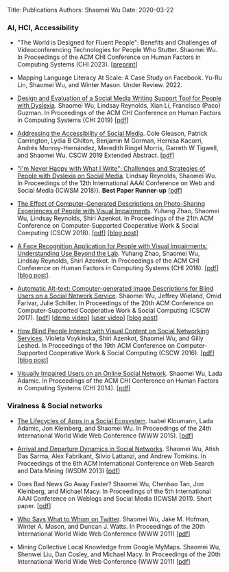 Title: Publications
Authors: Shaomei Wu
Date: 2020-03-22

### AI, HCI, Accessibility

- "The World is Designed for Fluent People": Benefits and Challenges of Videoconferencing Technologies for People Who Stutter. Shaomei Wu. In Proceedings of the ACM CHI Conference on Human Factors in Computing Systems (CHI 2023). [[preprint]({static}/pdfs/Stuttering_VC_preprint.pdf)]

- Mapping Language Literacy At Scale: A Case Study on Facebook. Yu-Ru Lin, Shaomei Wu, and Winter Mason. Under Review. 2022.

- [Design and Evaluation of a Social Media Writing Support Tool for People with Dyslexia](https://research.fb.com/publications/design-and-evaluation-of-a-social-media-writing-support-tool-for-people-with-dyslexia/). Shaomei Wu, Lindsay Reynolds, Xian Li, Francisco (Paco) Guzman. In Proceedings of the ACM CHI Conference on Human Factors in Computing Systems (CHI 2019) [[pdf](https://research.fb.com/wp-content/uploads/2019/02/Design-and-Evaluation-of-a-Social-Media-Writing-Support-Tool-for-People-with-Dyslexia.pdf)]

- [Addressing the Accessibility of Social Media](https://dl.acm.org/doi/10.1145/3311957.3359439). Cole Gleason, Patrick Carrington, Lydia B Chilton, Benjamin M Gorman, Hernisa Kacorri, Andrés Monroy-Hernández, Meredith Ringel Morris, Garreth W Tigwell, and Shaomei Wu. CSCW 2019 Extended Abstract. [[pdf]({static}/pdfs/cscw2019_workshop_gleason.pdf)]

- ["I'm Never Happy with What I Write": Challenges and Strategies of People with Dyslexia on Social Media](https://research.fb.com/publications/im-never-happy-with-what-i-write-challenges-and-strategies-of-people-with-dyslexia-on-social-media/). Lindsay Reynolds, Shaomei Wu. In Proceedings of the 12th International AAAI Conference on Web and Social Media (ICWSM 2018)}. **Best Paper Runner-up** [[pdf](https://research.fb.com/wp-content/uploads/2018/04/im-never-happy-with-what-i-write-challenges-and-strategies-of-people-with-dyslexia-on-social-media.pdf)]

- [The Effect of Computer-Generated Descriptions on Photo-Sharing Experiences of People with Visual Impairments](https://research.fb.com/publications/exploring-the-effect-of-computer-generated-descriptions-on-the-photo-sharing-experience-of-people-with-visual-impairments/). Yuhang Zhao, Shaomei Wu, Lindsay Reynolds, Shiri Azenkot. In Proceedings of the 21th ACM Conference on Computer-Supported Cooperative Work \& Social Computing (CSCW 2018). [[pdf](https://research.fb.com/wp-content/uploads/2018/01/aatcomposer_cscw_cameraready_final_large-1.pdf)] [[blog post](https://research.fb.com/blog/2018/11/using-ai-to-help-people-with-visual-impairments-share-images-on-facebook/)]

- [A Face Recognition Application for People with Visual Impairments: Understanding Use Beyond the Lab](https://research.fb.com/publications/a-face-recognition-application-for-people-with-visual-impairments-understanding-use-beyond-the-lab/). Yuhang Zhao, Shaomei Wu, Lindsay Reynolds, Shiri Azenkot. In Proceedings of the ACM CHI Conference on Human Factors in Computing Systems (CHI 2018). [[pdf](https://research.fb.com/wp-content/uploads/2018/01/accessibilitybot_chi2018_camera_ready_20180109.pdf)] [[blog post](https://research.fb.com/blog/2018/04/designing-a-face-recognition-application-for-people-with-visual-impairments/)].

- [Automatic Alt-text: Computer-generated Image Descriptions for Blind Users on a Social Network Service](https://research.fb.com/publications/automatic-alt-text-computer-generated-image-descriptions-for-blind-users-on-a-social-network-service/). Shaomei Wu, Jeffrey Wieland, Omid Farivar, Julie Schiller. In Proceedings of the 20th ACM Conference on Computer-Supported Cooperative Work & Social Computing (CSCW 2017). [[pdf](https://research.fb.com/wp-content/uploads/2017/02/aat_cscw2017_camera_ready_20161031-2.pdf)] [[demo video](https://fbnewsroomus.files.wordpress.com/2016/04/alttext_demo-mp4.zip)] [[user video](https://fbnewsroomus.files.wordpress.com/2016/04/alttext_video-mp4.zip)] [[blog post](https://tech.fb.com/using-artificial-intelligence-to-help-blind-people-see-facebook/)]

- [How Blind People Interact with Visual Content on Social Networking Services](https://research.fb.com/publications/how-blind-people-interact-with-visual-content-on-social-networking-services/). Violeta Voykinska, Shiri Azenkot, Shaomei Wu, and Gilly Leshed. In Proceedings of the 19th ACM Conference on Computer-Supported Cooperative Work & Social Computing (CSCW 2016). [[pdf](https://research.fb.com/wp-content/uploads/2016/11/how_blind_people_interact_with_visual_content_on_social_networking_services.pdf)] [[blog post](https://research.fb.com/blog/2016/04/how-blind-people-interact-with-visual-content-on-social-networking-sites/)]

- [Visually Impaired Users on an Online Social Network](https://research.fb.com/publications/visually-impaired-users-on-an-online-social-network/). Shaomei Wu, Lada Adamic. In Proceedings of the ACM CHI Conference on Human Factors in Computing Systems (CHI 2014). [[pdf](https://research.fb.com/wp-content/uploads/2016/11/visually-impaired-users-on-an-online-social-network.pdf)]



### Viralness & Social networks

- [The Lifecycles of Apps in a Social Ecosystem](https://research.fb.com/publications/the-lifecycles-of-apps-in-a-social-ecosystem/). Isabel Kloumann, Lada Adamic, Jon Kleinberg, and Shaomei Wu. In Proceedings of the 24th International World Wide Web Conference (WWW 2015). [[pdf](https://research.fb.com/wp-content/uploads/2016/11/the_lifecycles_of_apps_in_a_social_ecosystem.pdf)]

- [Arrival and Departure Dynamics in Social Networks](https://research.fb.com/publications/arrival-and-departure-dynamics-in-social-networks/). Shaomei Wu, Atish Das Sarma, Alex Fabrikant, Silvio Lattanzi, and Andrew Tomkins. In Proceedings of the 6th ACM International Conference on Web Search and Data Mining (WSDM 2013) [[pdf](https://research.fb.com/wp-content/uploads/2016/11/arrival-and-departure-dynamics-in-social-networks.pdf)]

- Does Bad News Go Away Faster? Shaomei Wu, Chenhao Tan, Jon Kleinberg, and Michael Macy. In Proceedings of the 5th International AAAI Conference on Weblogs and Social Media (ICWSM 2011). Short paper. [[pdf](https://www.cs.cornell.edu/home/kleinber/icwsm11-longevity.pdf)]

- [Who Says What to Whom on Twitter](https://dl.acm.org/doi/10.1145/1963405.1963504). Shaomei Wu, Jake M. Hofman, Winter A. Mason, and Duncan J. Watts. In Proceedings of the 20th International World Wide Web Conference (WWW 2011) [[pdf](http://www.cs.cornell.edu/~sw475/publications/wu_www2011.pdf)]

- Mining Collective Local Knowledge from Google MyMaps. Shaomei Wu, Shenwei Liu, Dan Cosley, and Michael Macy. In Proceedings of the 20th International World Wide Web Conference (WWW 2011) [[pdf](https://www.cs.cornell.edu/~danco/research/papers/wu-mining-mymaps-www2011.pdf)]
